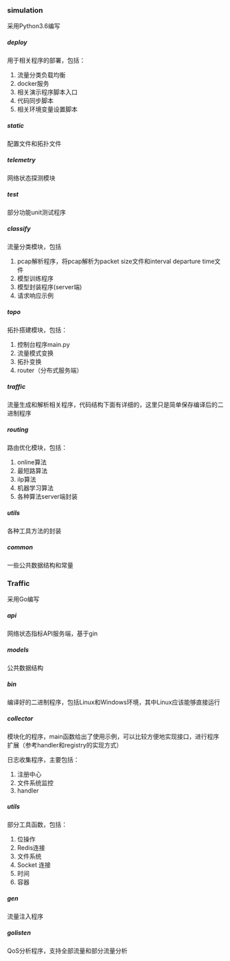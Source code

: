 ### simulation 

采用Python3.6编写

##### deploy 

用于相关程序的部署，包括：

1. 流量分类负载均衡
2. docker服务
3. 相关演示程序脚本入口
4. 代码同步脚本
5. 相关环境变量设置脚本



##### static 

配置文件和拓扑文件



##### telemetry 

网络状态探测模块



##### test 

部分功能unit测试程序



##### classify

流量分类模块，包括

1. pcap解析程序，将pcap解析为packet size文件和interval departure time文件
2.  模型训练程序
3. 模型封装程序(server端)
4. 请求响应示例



##### topo

拓扑搭建模块，包括：

1. 控制台程序main.py
2. 流量模式变换
3. 拓扑变换
4. router（分布式服务端）



##### traffic 

流量生成和解析相关程序，代码结构下面有详细的，这里只是简单保存编译后的二进制程序



##### routing

路由优化模块，包括：

1. online算法
2. 最短路算法
3. ilp算法
4. 机器学习算法
5. 各种算法server端封装



##### utils

各种工具方法的封装



##### common 

一些公共数据结构和常量



### Traffic 

采用Go编写

##### api

网络状态指标API服务端，基于gin



##### models 

公共数据结构



##### bin

编译好的二进制程序，包括Linux和Windows环境，其中Linux应该能够直接运行



##### collector

模块化的程序，main函数给出了使用示例，可以比较方便地实现接口，进行程序扩展（参考handler和registry的实现方式）

日志收集程序，主要包括：

1. 注册中心
2. 文件系统监控
3. handler



##### utils 

部分工具函数，包括：

1. 位操作
2. Redis连接 
3. 文件系统
4. Socket 连接
5. 时间
6. 容器



##### gen 

流量注入程序



##### golisten

QoS分析程序，支持全部流量和部分流量分析






